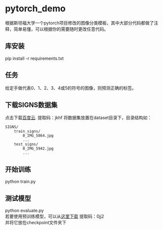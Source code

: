 # pytorch_demo

根据斯坦福大学一个pytorch项目修改的图像分类模板，其中大部分代码都做了注释，简单易懂，可以根据你的需要随时更改任意代码。
## 库安装
pip install -r requirements.txt

## 任务
给定手做代表0、1、2、3、4或5的符号的图像，则预测正确的标签。

## 下载SIGNS数据集
点击下载[百度云](https://pan.baidu.com/s/1IVCPVKElIcXJK7RNT2VITQ).
提取码：jkhf 
将数据集放置在dataset目录下，目录结构如：
```
SIGNS/
    train_signs/
        0_IMG_5864.jpg
        ...
    test_signs/
        0_IMG_5942.jpg
        ...
```
## 开始训练
python train.py
## 测试模型
python evaluate.py  
若要使用预训练模型，可以从[这里下载](https://pan.baidu.com/s/1H8TsHbxy5r_r2_3gaXubyw) 提取码：0jj2  
并将它放在checkpoint文件夹下

